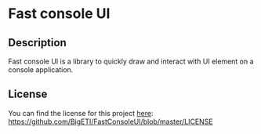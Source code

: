 # Fast console UI

## Description
Fast console UI is a library to quickly draw and interact with UI element on a console application.

## License
You can find the license for this project [here](https://github.com/BigETI/FastConsoleUI/blob/master/LICENSE): https://github.com/BigETI/FastConsoleUI/blob/master/LICENSE
